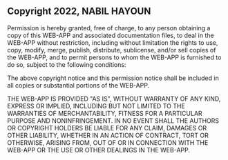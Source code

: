 ## Copyright 2022, NABIL HAYOUN


Permission is hereby granted, free of charge, to any person obtaining a copy of this WEB-APP and associated documentation files, to deal in the WEB-APP without restriction, including without limitation the rights to use, copy, modify, merge, publish, distribute, sublicense, and/or sell copies of the WEB-APP, and to permit persons to whom the WEB-APP is furnished to do so, subject to the following conditions:

The above copyright notice and this permission notice shall be included in all copies or substantial portions of the WEB-APP.

THE WEB-APP IS PROVIDED "AS IS", WITHOUT WARRANTY OF ANY KIND, EXPRESS OR IMPLIED, INCLUDING BUT NOT LIMITED TO THE WARRANTIES OF MERCHANTABILITY, FITNESS FOR A PARTICULAR PURPOSE AND NONINFRINGEMENT. IN NO EVENT SHALL THE AUTHORS OR COPYRIGHT HOLDERS BE LIABLE FOR ANY CLAIM, DAMAGES OR OTHER LIABILITY, WHETHER IN AN ACTION OF CONTRACT, TORT OR OTHERWISE, ARISING FROM, OUT OF OR IN CONNECTION WITH THE WEB-APP OR THE USE OR OTHER DEALINGS IN THE WEB-APP.
